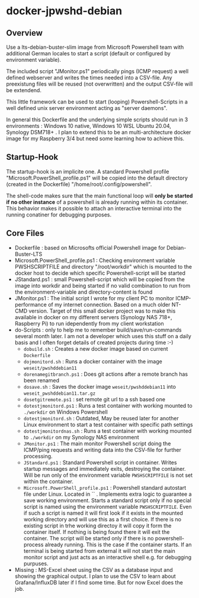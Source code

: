 # docker-jpwshd-debian

## Overview

Use a lts-debian-buster-slim image from Microsoft Powershell team with additional German locales to start a script (default or configured by environment variable).

The included script "JMonitor.ps1" periodically pings (ICMP request) a well defined webserver and writes the times needed into a CSV-file. Any preexistung files will be reused (not overwritten) and the output CSV-file will be extendend.

This little framework can be used to start (looping) Powershell-Scripts in a well defined unix server environment acting as "server daemons".

In general this Dockerfile and the underlying simple scripts should run in 3 environments : Windows 10 native, Windows 10 WSL Ubuntu 20.04, Synology DSM718+ . I plan to extend this to be an multi-architecture docker image for my Raspberry 3/4 but need some learning how to achieve this.

## Startup-Hook

The startup-hook is an implicite one. A standard Powershell profile "Microsoft.PowerShell_profile.ps1" will be copied into the default directory (created in the Dockerfile) "/home/root/.config/powershell".

The shell-code makes sure that the main functional loop will **only be started if no other instance** of a powershell is already running within its container. This behavior makes it possible to attach an interactive terminal into the running conatiner for debugging purposes.

## Core Files

* Dockerfile : based on Microsofts official Powershell image for Debian-Buster-LTS
* Microsoft.PowerShell_profile.ps1 : Checking environment variable PWSHSCRIPTFILE and directory "/root/workdir" which is mounted to the docker host to decide which specific Powershell-script will be started
* JStandard.ps1 : small Powershell-script which will be copied from the image into workdir and being started if no valid combination to run from the environment-variable and directory-content is found
* JMonitor.ps1 : The initial script I wrote for my client PC to monitor ICMP-performance of my internet connection. Based on a much older NT-CMD version. Target of this small docker project was to make this available in docker on my different servers (Synology NAS 718+, Raspberry Pi) to run idependently from my client workstation
* do-Scripts : only to help me to remember build/save/run-commands several month later. I am not a developer which uses this stuff on a daily basis and I often forget details of created projects during time :-)
    * `dobuild.sh` : Creates a new docker image based on current `Dockerfile`
    * `dojmonitord.sh` : Runs a docker container with the image `weseit/pwshddebian11`
    * `dorenamegitbranch.ps1` : Does git actions after a remote branch has been renamed
    * `dosave.sh` : Saves the docker image `weseit/pwshddebian11` into `weseit_pwshddebian11.tar.gz` 
    * `dosetgitremote.ps1` : set remote git url to a ssh based one
    * `dotestjmonitord.ps1` : Runs a test container with working mounted to `./workdir` on Windows Powershell
    * `dotestjmonitord.sh` : Outdated, May be reused later for another Linux environment to start a test container with specific path settings
    * `dotestjmonitordnas.sh` : Runs a test container with working mounted to `./workdir` on my Synology NAS environment
    * `JMonitor.ps1` : The main monitor Powershell script doing the ICMP/ping requests and writing data into the CSV-file for further processing.
    * `JStandard.ps1` : Standard Powershell script in container. Writes startup messages and immediately exits, destroying the container. Will be run only of the environment variable `PWSHSCRIPTFILE` is not set within the container.
    * `Microsoft.PowerShell_profile.ps1` : Powershell standard autostart file under Linux. Located in `` . Implements extra logic to guarantee a save working environment. Starts a standard script only if no special script is named using the environment variable `PWSHSCRIPTFILE`. Even if such a script is named it will first look if it exists in the mounted working directory and will use this as a first choice. If there is no existing script in trhe working directoy it will copy it form the container itself. If nothing is being found there it will exit the container. The script will be started only if there is no powershell-process already running. This is the case if the container starts. If an terminal is being started from external it will not start the main monitor script and just acts as an interactive shell e.g. for debugging purpuses.
* Missing : MS-Excel sheet using the CSV as a database input and showing the graphical output. I plan to use the CSV to learn about Grafana/InfluxDB later if I find some time. But for now Excel does the job.
